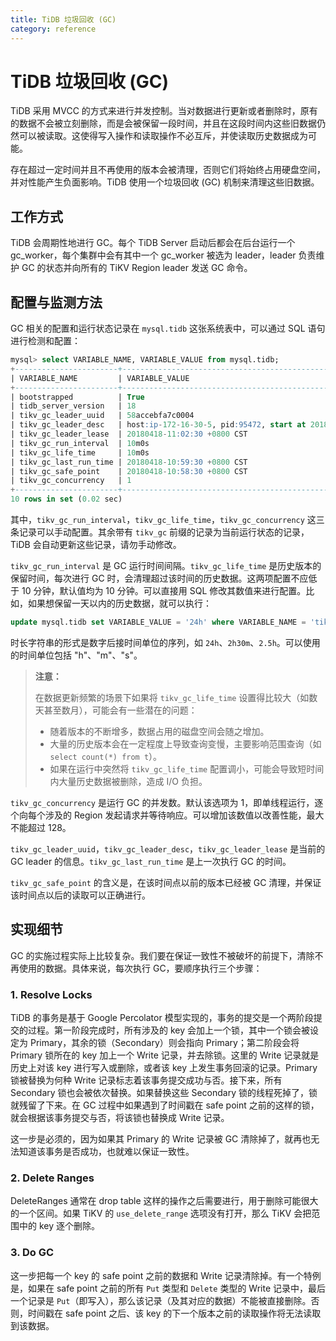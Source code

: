 ```yaml
---
title: TiDB 垃圾回收 (GC)
category: reference
---
```


# TiDB 垃圾回收 (GC)

TiDB 采用 MVCC 的方式来进行并发控制。当对数据进行更新或者删除时，原有的数据不会被立刻删除，而是会被保留一段时间，并且在这段时间内这些旧数据仍然可以被读取。这使得写入操作和读取操作不必互斥，并使读取历史数据成为可能。

存在超过一定时间并且不再使用的版本会被清理，否则它们将始终占用硬盘空间，并对性能产生负面影响。TiDB 使用一个垃圾回收 (GC) 机制来清理这些旧数据。

## 工作方式

TiDB 会周期性地进行 GC。每个 TiDB Server 启动后都会在后台运行一个 gc_worker，每个集群中会有其中一个 gc_worker 被选为 leader，leader 负责维护 GC 的状态并向所有的 TiKV Region leader 发送 GC 命令。

## 配置与监测方法

GC 相关的配置和运行状态记录在 `mysql.tidb` 这张系统表中，可以通过 SQL 语句进行检测和配置：

```sql
mysql> select VARIABLE_NAME, VARIABLE_VALUE from mysql.tidb;
+-----------------------+------------------------------------------------------------------------------------------------+
| VARIABLE_NAME         | VARIABLE_VALUE                                                                                 |
+-----------------------+------------------------------------------------------------------------------------------------+
| bootstrapped          | True                                                                                           |
| tidb_server_version   | 18                                                                                             |
| tikv_gc_leader_uuid   | 58accebfa7c0004                                                                                |
| tikv_gc_leader_desc   | host:ip-172-16-30-5, pid:95472, start at 2018-04-11 13:43:30.73076656 +0800 CST m=+0.068873865 |
| tikv_gc_leader_lease  | 20180418-11:02:30 +0800 CST                                                                    |
| tikv_gc_run_interval  | 10m0s                                                                                          |
| tikv_gc_life_time     | 10m0s                                                                                          |
| tikv_gc_last_run_time | 20180418-10:59:30 +0800 CST                                                                    |
| tikv_gc_safe_point    | 20180418-10:58:30 +0800 CST                                                                    |
| tikv_gc_concurrency   | 1                                                                                              |
+-----------------------+------------------------------------------------------------------------------------------------+
10 rows in set (0.02 sec)
```

其中，`tikv_gc_run_interval`，`tikv_gc_life_time`，`tikv_gc_concurrency` 这三条记录可以手动配置。其余带有 `tikv_gc` 前缀的记录为当前运行状态的记录， TiDB 会自动更新这些记录，请勿手动修改。

`tikv_gc_run_interval` 是 GC 运行时间间隔。`tikv_gc_life_time` 是历史版本的保留时间，每次进行 GC 时，会清理超过该时间的历史数据。这两项配置不应低于 10 分钟，默认值均为 10 分钟。可以直接用 SQL 修改其数值来进行配置。比如，如果想保留一天以内的历史数据，就可以执行：

```sql
update mysql.tidb set VARIABLE_VALUE = '24h' where VARIABLE_NAME = 'tikv_gc_life_time';
```

时长字符串的形式是数字后接时间单位的序列，如 `24h`、`2h30m`、`2.5h`。可以使用的时间单位包括 "h"、"m"、"s"。

> **注意：**
>
> 在数据更新频繁的场景下如果将 `tikv_gc_life_time` 设置得比较大（如数天甚至数月），可能会有一些潜在的问题：
>
> * 随着版本的不断增多，数据占用的磁盘空间会随之增加。
> * 大量的历史版本会在一定程度上导致查询变慢，主要影响范围查询（如 `select count(*) from t`）。
> * 如果在运行中突然将 `tikv_gc_life_time` 配置调小，可能会导致短时间内大量历史数据被删除，造成 I/O 负担。

`tikv_gc_concurrency` 是运行 GC 的并发数。默认该选项为 1，即单线程运行，逐个向每个涉及的 Region 发起请求并等待响应。可以增加该数值以改善性能，最大不能超过 128。

`tikv_gc_leader_uuid`，`tikv_gc_leader_desc`，`tikv_gc_leader_lease` 是当前的 GC leader 的信息。`tikv_gc_last_run_time` 是上一次执行 GC 的时间。

`tikv_gc_safe_point` 的含义是，在该时间点以前的版本已经被 GC 清理，并保证该时间点以后的读取可以正确进行。

## 实现细节

GC 的实施过程实际上比较复杂。我们要在保证一致性不被破坏的前提下，清除不再使用的数据。具体来说，每次执行 GC，要顺序执行三个步骤：

### 1. Resolve Locks

TiDB 的事务是基于 Google Percolator 模型实现的，事务的提交是一个两阶段提交的过程。第一阶段完成时，所有涉及的 key 会加上一个锁，其中一个锁会被设定为 Primary，其余的锁（Secondary）则会指向 Primary；第二阶段会将 Primary 锁所在的 key 加上一个 Write 记录，并去除锁。这里的 Write 记录就是历史上对该 key 进行写入或删除，或者该 key 上发生事务回滚的记录。Primary 锁被替换为何种 Write 记录标志着该事务提交成功与否。接下来，所有 Secondary 锁也会被依次替换。如果替换这些 Secondary 锁的线程死掉了，锁就残留了下来。在 GC 过程中如果遇到了时间戳在 safe point 之前的这样的锁，就会根据该事务提交与否，将该锁也替换成 Write 记录。

这一步是必须的，因为如果其 Primary 的 Write 记录被 GC 清除掉了，就再也无法知道该事务是否成功，也就难以保证一致性。

### 2. Delete Ranges

DeleteRanges 通常在 drop table 这样的操作之后需要进行，用于删除可能很大的一个区间。如果 TiKV 的 `use_delete_range` 选项没有打开，那么 TiKV 会把范围中的 key 逐个删除。

### 3. Do GC

这一步把每一个 key 的 safe point 之前的数据和 Write 记录清除掉。有一个特例是，如果在 safe point 之前的所有 `Put` 类型和 `Delete` 类型的 Write 记录中，最后一个记录是 `Put`（即写入），那么该记录（及其对应的数据）不能被直接删除。否则，时间戳在 safe point 之后、该 key 的下一个版本之前的读取操作将无法读取到该数据。
